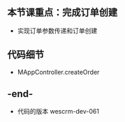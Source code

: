 
## 本节课重点：完成订单创建
- 实现订单参数传递和订单创建

## 代码细节
- MAppController.createOrder

## -end-
- 代码的版本 wescrm-dev-061

